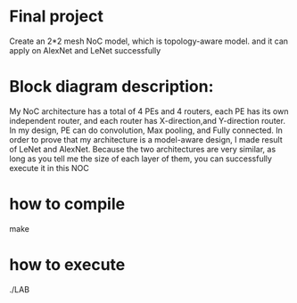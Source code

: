 # Final project
Create an 2*2 mesh NoC model, which is topology-aware model. and it can apply on AlexNet and LeNet successfully

# Block diagram description:
  My NoC architecture has a total of 4 PEs and 4 routers, each PE has its own independent router, and each router has X-direction,and Y-direction router. In my design, PE can do convolution, Max pooling, and Fully connected. 
  In order to prove that my architecture is a model-aware design, I made result of LeNet and AlexNet. Because the two architectures are very similar, as long as you tell me the size of each layer of them, you can successfully execute it in this NOC

# how to compile
  make
# how to execute
  ./LAB
